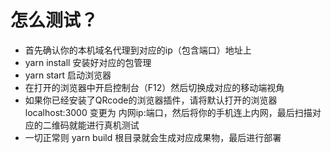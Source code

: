 # 怎么测试？
+ 首先确认你的本机域名代理到对应的ip（包含端口）地址上
+ yarn install 安装好对应的包管理
+ yarn start 启动浏览器
+ 在打开的浏览器中开启控制台（F12）然后切换成对应的移动端视角
+ 如果你已经安装了QRcode的浏览器插件，请将默认打开的浏览器 localhost:3000 变更为 内网ip:端口，然后将你的手机连上内网，最后扫描对应的二维码就能进行真机测试
+ 一切正常则 yarn build 根目录就会生成对应成果物，最后进行部署